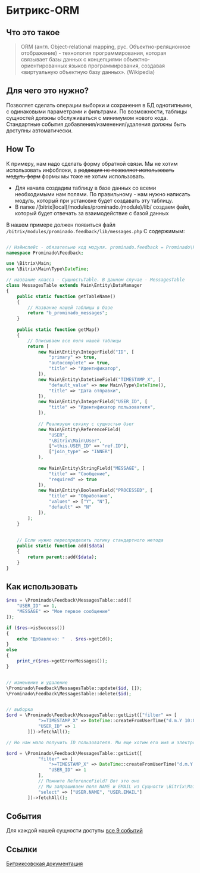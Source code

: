 # Битрикс-ORM

## Что это такое

>ORM (англ. Object-relational mapping, рус. Объектно-реляционное отображение) - технология программирования, которая связывает базы данных с концепциями объектно-ориентированных языков программирования, создавая «виртуальную объектную базу данных». (Wikipedia)

## Для чего это нужно?

Позволяет сделать операции выборки и сохранения в БД однотипными, с одинаковыми параметрами и фильтрами. По возможности, таблицы сущностей должны обслуживаться с минимумом нового кода. Стандартные события добавления/изменения/удаления должны быть доступны автоматически.

## How To

К примеру, нам надо сделать форму обратной связи. Мы не хотим использовать инфоблоки, а ~~редакция не позволяет использовать модуль форм~~ формы мы тоже не хотим использовать.
 
* Для начала создадим таблицу в базе данных со всеми необходимыми нам полями. По правильному - нам нужно написать модуль, который при установке будет создавать эту таблицу.
* В папке /(bitrix|local)/modules/prominado.(module)/lib/ создаем файл, который будет отвечать за взаимодействие с базой данных
 
В нашем примере должен появиться файл ```/bitrix/modules/prominado.feedback/lib/messages.php```
С содержимым:
 
```php

// Нэймспейс - обязательно код модуля. prominado.feedback = Prominado\Feedback
namespace Prominado\Feedback;

use \Bitrix\Main;
use \Bitrix\Main\Type\DateTime;

// название класса - СущностьTable. В данном случае - MessagesTable
class MessagesTable extends Main\Entity\DataManager
{
	public static function getTableName()
	{
	    // Название нашей таблицы в базе
		return "b_prominado_messages";
	}
	
	public static function getMap()
	{
	    // Описываем все поля нашей таблицы   
		return [
            new Main\Entity\IntegerField("ID", [
                "primary" => true,
                "autocomplete" => true,
                "title" => "Идентификатор",
            ]),
            new Main\Entity\DatetimeField("TIMESTAMP_X", [
                "default_value" => new Main\Type\DateTime(),
                "title" => "Дата отправки",
            ]),
            new Main\Entity\IntegerField("USER_ID", [
                "title" => "Идентификатор пользователя",
            ]),
            
            // Реализуем связку с сущностью User
            new Main\Entity\ReferenceField(
                "USER",
                "\Bitrix\Main\User",
                ["=this.USER_ID" => "ref.ID"],
                ["join_type" => "INNER"]
            ),
            
            new Main\Entity\StringField("MESSAGE", [
                "title" => "Сообщение",
                "required" => true
            ]),
            new Main\Entity\BooleanField("PROCESSED", [
                "title" => "Обработано",
                "values" => ["Y", "N"],
                "default" => "N"
            ]),
        ];
	}
	
	
	// Если нужно переопределить логику стандартного метода
	public static function add($data)
    {        
        return parent::add($data);
    }
}
```

## Как использовать

```php
$res = \Prominado\Feedback\MessagesTable::add([
    "USER_ID" => 1,
    "MESSAGE" => "Мое первое сообщение"
]);

if ($res->isSuccess())
{
    echo "Добавлено: "  . $res->getId();
}
else
{
    print_r($res->getErrorMessages());
}


// изменение и удаление
\Prominado\Feedback\MessagesTable::update($id, []);
\Prominado\Feedback\MessagesTable::delete($id);


// выборка
$ord = \Prominado\Feedback\MessagesTable::getList(["filter" => [
            ">=TIMESTAMP_X" => DateTime::createFromUserTime("d.m.Y 10:00:00"),
            "USER_ID" => 1
        ]])->fetchAll();

// Но нам мало получить ID пользователя. Мы еще хотим его имя и электронную почту

$ord = \Prominado\Feedback\MessagesTable::getList([
            "filter" => [
                ">=TIMESTAMP_X" => DateTime::createFromUserTime("d.m.Y 10:00:00"),
                "USER_ID" => 1
            ],
            // Помните ReferenceField? Вот это оно
            // Мы запрашиваем поля NAME и EMAIL из Сущности \Bitrix\Main\User у которой ID равен нашему USER_ID
            "select" => ["USER.NAME", "USER.EMAIL"]
        ])->fetchAll();
```

## События
Для каждой нашей сущности доступы [все 9 событий](D7-Events.md)

## Ссылки
[Битриксовская документация](https://dev.1c-bitrix.ru/learning/course/?COURSE_ID=43&CHAPTER_ID=05748)